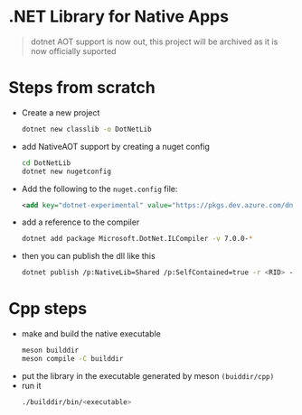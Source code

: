 # .NET Library for Native Apps

> dotnet AOT support is now out, this project will be archived as it is now officially suported

# Steps from scratch

- Create a new project
  ```sh
  dotnet new classlib -o DotNetLib
  ```
- add NativeAOT support by creating a nuget config
  ```sh
  cd DotNetLib
  dotnet new nugetconfig
  ```
- Add the following to the `nuget.config` file:
  ```xml
  <add key="dotnet-experimental" value="https://pkgs.dev.azure.com/dnceng/public/  _packaging/dotnet-experimental/nuget/v3/index.json" />
  ```
- add a reference to the compiler
  ```sh
  dotnet add package Microsoft.DotNet.ILCompiler -v 7.0.0-*
  ```
- then you can publish the dll like this
  ```sh
  dotnet publish /p:NativeLib=Shared /p:SelfContained=true -r <RID> -c <Configuration>
  ```

# Cpp steps
- make and build the native executable  
  ```sh
  meson builddir
  meson compile -C builddir
  ```
- put the library in the executable generated by meson `(buiddir/cpp)`
- run it
  ```sh
  ./builddir/bin/<executable>
  ```
